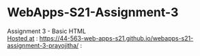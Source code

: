 # WebApps-S21-Assignment-3
Assignment 3 - Basic HTML
<br>
[Hosted at](https://44-563-web-apps-s21.github.io/webapps-s21-assignment-3-prayojitha/)  : https://44-563-web-apps-s21.github.io/webapps-s21-assignment-3-prayojitha/  :
